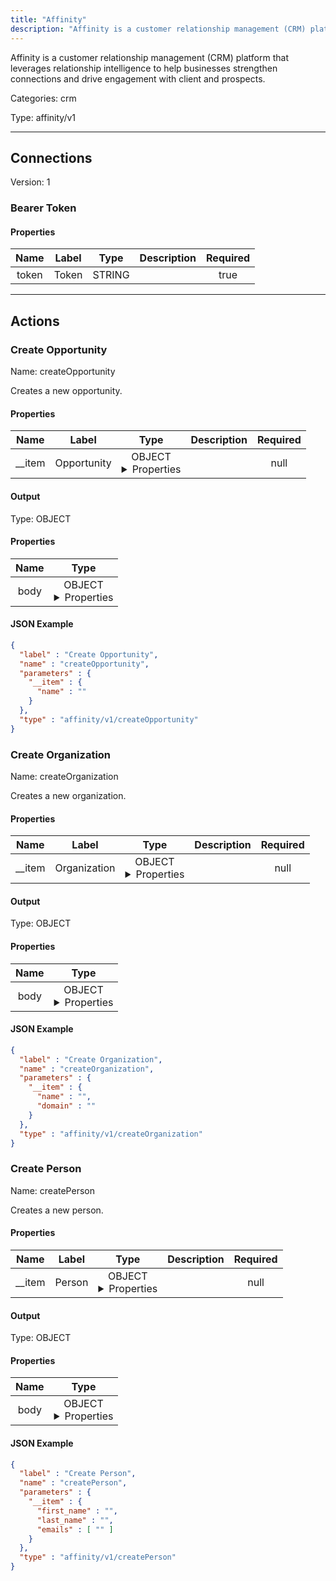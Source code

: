 ```yaml
---
title: "Affinity"
description: "Affinity is a customer relationship management (CRM) platform that leverages relationship intelligence to help businesses strengthen connections and drive engagement with client and prospects."
---
```


Affinity is a customer relationship management (CRM) platform that leverages relationship intelligence to help businesses strengthen connections and drive engagement with client and prospects.


Categories: crm


Type: affinity/v1

<hr />



## Connections

Version: 1


### Bearer Token

#### Properties

|      Name       |      Label     |     Type     |     Description     | Required |
|:---------------:|:--------------:|:------------:|:-------------------:|:--------:|
| token | Token | STRING |  | true |





<hr />



## Actions


### Create Opportunity
Name: createOpportunity

Creates a new opportunity.

#### Properties

|      Name       |      Label     |     Type     |     Description     | Required |
|:---------------:|:--------------:|:------------:|:-------------------:|:--------:|
| __item | Opportunity | OBJECT <details> <summary> Properties </summary> {STRING\(name)} </details> |  | null |


#### Output



Type: OBJECT


#### Properties

|     Name     |     Type     |
|:------------:|:------------:|
| body | OBJECT <details> <summary> Properties </summary> {STRING\(id), STRING\(name)} </details> |




#### JSON Example
```json
{
  "label" : "Create Opportunity",
  "name" : "createOpportunity",
  "parameters" : {
    "__item" : {
      "name" : ""
    }
  },
  "type" : "affinity/v1/createOpportunity"
}
```


### Create Organization
Name: createOrganization

Creates a new organization.

#### Properties

|      Name       |      Label     |     Type     |     Description     | Required |
|:---------------:|:--------------:|:------------:|:-------------------:|:--------:|
| __item | Organization | OBJECT <details> <summary> Properties </summary> {STRING\(name), STRING\(domain)} </details> |  | null |


#### Output



Type: OBJECT


#### Properties

|     Name     |     Type     |
|:------------:|:------------:|
| body | OBJECT <details> <summary> Properties </summary> {STRING\(id), STRING\(name), STRING\(domain)} </details> |




#### JSON Example
```json
{
  "label" : "Create Organization",
  "name" : "createOrganization",
  "parameters" : {
    "__item" : {
      "name" : "",
      "domain" : ""
    }
  },
  "type" : "affinity/v1/createOrganization"
}
```


### Create Person
Name: createPerson

Creates a new person.

#### Properties

|      Name       |      Label     |     Type     |     Description     | Required |
|:---------------:|:--------------:|:------------:|:-------------------:|:--------:|
| __item | Person | OBJECT <details> <summary> Properties </summary> {STRING\(first_name), STRING\(last_name), [STRING]\(emails)} </details> |  | null |


#### Output



Type: OBJECT


#### Properties

|     Name     |     Type     |
|:------------:|:------------:|
| body | OBJECT <details> <summary> Properties </summary> {STRING\(id), STRING\(first_name), STRING\(last_name), [STRING]\(emails)} </details> |




#### JSON Example
```json
{
  "label" : "Create Person",
  "name" : "createPerson",
  "parameters" : {
    "__item" : {
      "first_name" : "",
      "last_name" : "",
      "emails" : [ "" ]
    }
  },
  "type" : "affinity/v1/createPerson"
}
```




